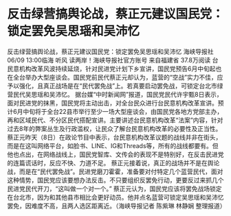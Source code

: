 # 反击绿营搞舆论战，蔡正元建议国民党：锁定罢免吴思瑶和吴沛忆

反击绿营搞舆论战，蔡正元建议国民党：锁定罢免吴思瑶和吴沛忆
海峡导报社
06/09 13:00临海 听风 读两岸！海峡导报社官方账号  来自福建省
37.8万阅读
台民意机构改革风波持续延烧，针对民进党计划下乡宣讲，国民党预告6月中旬起也在全台举办大型座谈会。国民党前民代蔡正元却认为，蓝营的“空战”实力不佳，应予以强化，且真正战场是在“民代罢免战”上。若真要启动罢免战，可锁定台北市绿营民代吴思瑶和吴沛忆。
据台媒“中时新闻网”报道，国民党民代许宇甄8日表示，面对民进党的抹黑，国民党将主动出击，对全台民众进行台民意机构改革宣讲。预计6月中旬将于全台22县市举行至少一场大型座谈会，由国民党各地方党部主办，再和区域民代、不分区民代搭配宣讲。主要讲述台民意机构改革“法案”内容，针对过去8年的弊案丛生及行政滥权，让民众了解台民意机构改革的必要性及正当性。
蔡正元昨天（8日）在政论节目中表示，台民意机构改革议题的战线并非在街头，而是在这叫网络平台，如脸书、LINE、IG和Threads等，所有的战线都要有。但他也点出，在网络战线上，国民党智库、文传会的表现不是特别好，在反击民进党的连篇谎话时，反应不快、力道不足。
蔡正元接着说，真正的战场并不是在舆论战，而是在“民代罢免战”。民进党磨刀霍霍，准备要对付特定几个蓝营民代，面对这种情势，国民党应该要想办法反击。不只要组织反罢免行动，更要反过来抓几个民进党民代开刀，“这叫做一个对一个。”
蔡正元认为，国民党应该将罢免战场锁定在台北市，因为和其他县市相比会更好动员。他并点名蓝营可锁定吴思瑶和吴沛忆罢免，因难度不高，且两人选区距离近。（海峡导报记者 陈紫琳 林静娴 整理报道）